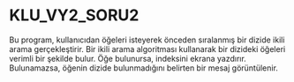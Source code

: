 # KLU_VY2_SORU2
Bu program, kullanıcıdan öğeleri isteyerek önceden sıralanmış bir dizide ikili arama gerçekleştirir.
Bir ikili arama algoritması kullanarak bir dizideki öğeleri verimli bir şekilde bulur.
Öğe bulunursa, indeksini ekrana yazdırır. Bulunamazsa, öğenin dizide bulunmadığını belirten bir mesaj görüntülenir.

